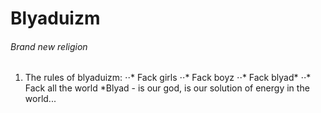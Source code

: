 # Blyaduizm
###### Brand new religion
1. The rules of blyaduizm:
  ⋅⋅* Fack girls
  ⋅⋅* Fack boyz
  ⋅⋅* Fack blyad*
  ⋅⋅* Fack all the world
*Blyad - is our god, is our solution of energy in the world...
